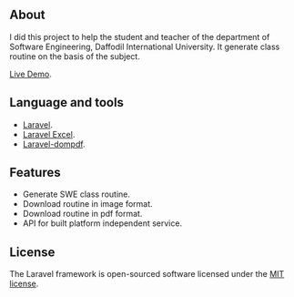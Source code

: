 
## About

I did this project to help the student and teacher of the department of Software Engineering, Daffodil International University.
It generate class routine on the basis of the subject.

[Live Demo](http://mhzahid.tk/).


## Language and tools

- [Laravel](http://www.laravel.com).
- [Laravel Excel](https://laravel-excel.maatwebsite.nl).
- [Laravel-dompdf](https://github.com/barryvdh/laravel-dompdf).

## Features

- Generate SWE class routine.
- Download routine in image format.
- Download routine in pdf format.
- API for built platform independent service. 

## License

The Laravel framework is open-sourced software licensed under the [MIT license](http://opensource.org/licenses/MIT).
